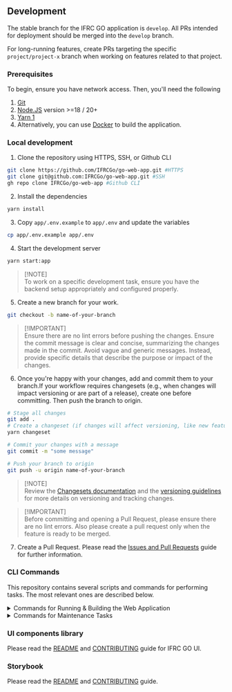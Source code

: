 ## Development

The stable branch for the IFRC GO application is `develop`. All PRs intended for deployment should be merged into the `develop` branch.

For long-running features, create PRs targeting the specific `project/project-x` branch when working on features related to that project.

### Prerequisites

To begin, ensure you have network access. Then, you'll need the following
1. [Git](https://git-scm.com/)
2. [Node.JS](https://nodejs.org/en/) version >=18 / 20+
3. [Yarn 1](https://classic.yarnpkg.com/en/)
4. Alternatively, you can use [Docker](https://www.docker.com/) to build the application.

### Local development

1. Clone the repository using HTTPS, SSH, or Github CLI
  ```bash
  git clone https://github.com/IFRCGo/go-web-app.git #HTTPS
  git clone git@github.com:IFRCGo/go-web-app.git #SSH
  gh repo clone IFRCGo/go-web-app #Github CLI
  ```
2. Install the dependencies
  ```bash
  yarn install
  ```
3. Copy `app/.env.example` to `app/.env` and update the variables
  ```bash
  cp app/.env.example app/.env
  ```
4. Start the development server
  ```bash
  yarn start:app
  ```
> [!NOTE]\
> To work on a specific development task, ensure you have the backend setup appropriately and configured properly.
5. Create a new branch for your work.
  ```bash
  git checkout -b name-of-your-branch
  ```
> [!IMPORTANT]\
>  Ensure there are no lint errors before pushing the changes. Ensure the commit message is clear and concise, summarizing the changes made in the commit. Avoid vague and generic messages. Instead, provide specific details that describe the purpose or impact of the changes.
6. Once you're happy with your changes, add and commit them to your branch.If your workflow requires changesets (e.g., when changes will impact versioning or are part of a release), create one before committing. Then push the branch to origin.
  ```bash
  # Stage all changes
  git add .
  # Create a changeset (if changes will affect versioning, like new features or bug fixes)
  yarn changeset

  # Commit your changes with a message
  git commit -m "some message"

  # Push your branch to origin
  git push -u origin name-of-your-branch
  ```

>[!NOTE]\
>Review the [Changesets documentation](./release.md#changesets) and the [versioning guidelines](./release.md#versioning-guidelines-for-ifrc-go-project) for more details on versioning and tracking changes.

> [!IMPORTANT]\
> Before committing and opening a Pull Request, please ensure there are no lint errors. Also please create a pull request only when the feature is ready to be merged.

7. Create a Pull Request.
Please read the [Issues and Pull Requests](./issues-and-pull-requests.md) guide for further information.

### CLI Commands

This repository contains several scripts and commands for performing tasks. The most relevant ones are described below.

<details>
  <summary>Commands for Running & Building the Web Application</summary>

- `yarn start:app` runs the Local Development Server, listening by default on `http://localhost:3000/`.
- `yarn build` builds the Application in Production mode. The output is by default within the `build` folder.
  - This is used for Deployments (Preview & Production).
- `yarn preview` previews the production build of the Application.
- `yarn generate:type` generates the Typescript types for the API using `openapi-typescript`. The output is by default within the `generated` folder within the `app` workspace.
- `yarn storybook` starts Storybook's local server for the `@ifrc-go/ui` components library, listening by default on `http://localhost:6006/`.
- `yarn build:storybook` builds Storybook as a static web application for publishing.
- `yarn build:ui` builds the `@ifrc-go/ui` components library. To reflect any new changes in the components library we must ensure that it is built beforehand.
</details>

<details>
  <summary>Commands for Maintenance Tasks</summary>
Execute the following commands within the `app` workspace.

- `yarn lint` runs the linter for all the css, js, ts, and translation files.
  - `yarn lint:fix` attempts to fix any linting errors for css, js and ts files.
- `yarn translatte:generate` generates translation migration file.
- `yarn surge:deploy` builds and deploys the web application to [surge](https://surge.sh/).
</details>


### UI components library
Please read the [README](../packages/ui/README.md) and [CONTRIBUTING](../packages/ui/CONTRIBUTING.md) guide for IFRC GO UI.

### Storybook
Please read the [README](../packages/go-ui-storybook/README.md) and [CONTRIBUTING](../packages/go-ui-storybook/CONTRIBUTING.md) guide.


